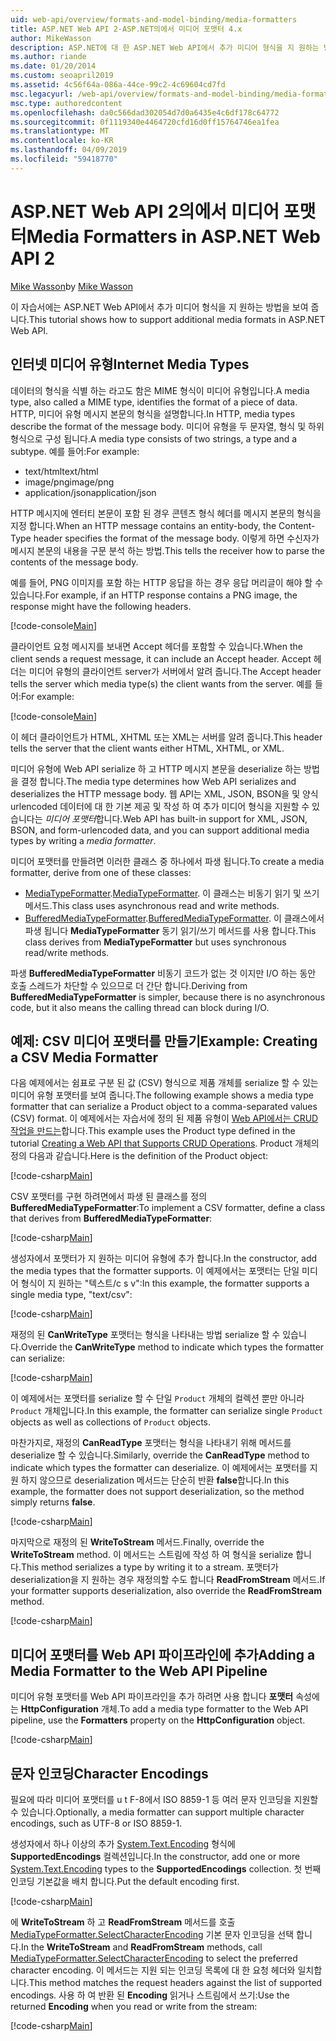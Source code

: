```yaml
---
uid: web-api/overview/formats-and-model-binding/media-formatters
title: ASP.NET Web API 2-ASP.NET의에서 미디어 포맷터 4.x
author: MikeWasson
description: ASP.NET에 대 한 ASP.NET Web API에서 추가 미디어 형식을 지 원하는 방법을 보여 줍니다 4.x 합니다.
ms.author: riande
ms.date: 01/20/2014
ms.custom: seoapril2019
ms.assetid: 4c56f64a-086a-44ce-99c2-4c69604cd7fd
msc.legacyurl: /web-api/overview/formats-and-model-binding/media-formatters
msc.type: authoredcontent
ms.openlocfilehash: da0c566dad302054d7d0a6435e4c6df178c64772
ms.sourcegitcommit: 0f1119340e4464720cfd16d0ff15764746ea1fea
ms.translationtype: MT
ms.contentlocale: ko-KR
ms.lasthandoff: 04/09/2019
ms.locfileid: "59418770"
---
```

# <a name="media-formatters-in-aspnet-web-api-2"></a><span data-ttu-id="b1d39-103">ASP.NET Web API 2의에서 미디어 포맷터</span><span class="sxs-lookup"><span data-stu-id="b1d39-103">Media Formatters in ASP.NET Web API 2</span></span>

<span data-ttu-id="b1d39-104">[Mike Wasson](https://github.com/MikeWasson)</span><span class="sxs-lookup"><span data-stu-id="b1d39-104">by [Mike Wasson](https://github.com/MikeWasson)</span></span>

<span data-ttu-id="b1d39-105">이 자습서에는 ASP.NET Web API에서 추가 미디어 형식을 지 원하는 방법을 보여 줍니다.</span><span class="sxs-lookup"><span data-stu-id="b1d39-105">This tutorial shows how to support additional media formats in ASP.NET Web API.</span></span>

## <a name="internet-media-types"></a><span data-ttu-id="b1d39-106">인터넷 미디어 유형</span><span class="sxs-lookup"><span data-stu-id="b1d39-106">Internet Media Types</span></span>

<span data-ttu-id="b1d39-107">데이터의 형식을 식별 하는 라고도 함은 MIME 형식이 미디어 유형입니다.</span><span class="sxs-lookup"><span data-stu-id="b1d39-107">A media type, also called a MIME type, identifies the format of a piece of data.</span></span> <span data-ttu-id="b1d39-108">HTTP, 미디어 유형 메시지 본문의 형식을 설명합니다.</span><span class="sxs-lookup"><span data-stu-id="b1d39-108">In HTTP, media types describe the format of the message body.</span></span> <span data-ttu-id="b1d39-109">미디어 유형을 두 문자열, 형식 및 하위 형식으로 구성 됩니다.</span><span class="sxs-lookup"><span data-stu-id="b1d39-109">A media type consists of two strings, a type and a subtype.</span></span> <span data-ttu-id="b1d39-110">예를 들어:</span><span class="sxs-lookup"><span data-stu-id="b1d39-110">For example:</span></span>

- <span data-ttu-id="b1d39-111">text/html</span><span class="sxs-lookup"><span data-stu-id="b1d39-111">text/html</span></span>
- <span data-ttu-id="b1d39-112">image/png</span><span class="sxs-lookup"><span data-stu-id="b1d39-112">image/png</span></span>
- <span data-ttu-id="b1d39-113">application/json</span><span class="sxs-lookup"><span data-stu-id="b1d39-113">application/json</span></span>

<span data-ttu-id="b1d39-114">HTTP 메시지에 엔터티 본문이 포함 된 경우 콘텐츠 형식 헤더를 메시지 본문의 형식을 지정 합니다.</span><span class="sxs-lookup"><span data-stu-id="b1d39-114">When an HTTP message contains an entity-body, the Content-Type header specifies the format of the message body.</span></span> <span data-ttu-id="b1d39-115">이렇게 하면 수신자가 메시지 본문의 내용을 구문 분석 하는 방법.</span><span class="sxs-lookup"><span data-stu-id="b1d39-115">This tells the receiver how to parse the contents of the message body.</span></span>

<span data-ttu-id="b1d39-116">예를 들어, PNG 이미지를 포함 하는 HTTP 응답을 하는 경우 응답 머리글이 해야 할 수 있습니다.</span><span class="sxs-lookup"><span data-stu-id="b1d39-116">For example, if an HTTP response contains a PNG image, the response might have the following headers.</span></span>

[!code-console[Main](media-formatters/samples/sample1.cmd)]

<span data-ttu-id="b1d39-117">클라이언트 요청 메시지를 보내면 Accept 헤더를 포함할 수 있습니다.</span><span class="sxs-lookup"><span data-stu-id="b1d39-117">When the client sends a request message, it can include an Accept header.</span></span> <span data-ttu-id="b1d39-118">Accept 헤더는 미디어 유형의 클라이언트 server가 서버에서 알려 줍니다.</span><span class="sxs-lookup"><span data-stu-id="b1d39-118">The Accept header tells the server which media type(s) the client wants from the server.</span></span> <span data-ttu-id="b1d39-119">예를 들어:</span><span class="sxs-lookup"><span data-stu-id="b1d39-119">For example:</span></span>

[!code-console[Main](media-formatters/samples/sample2.cmd)]

<span data-ttu-id="b1d39-120">이 헤더 클라이언트가 HTML, XHTML 또는 XML는 서버를 알려 줍니다.</span><span class="sxs-lookup"><span data-stu-id="b1d39-120">This header tells the server that the client wants either HTML, XHTML, or XML.</span></span>

<span data-ttu-id="b1d39-121">미디어 유형에 Web API serialize 하 고 HTTP 메시지 본문을 deserialize 하는 방법을 결정 합니다.</span><span class="sxs-lookup"><span data-stu-id="b1d39-121">The media type determines how Web API serializes and deserializes the HTTP message body.</span></span> <span data-ttu-id="b1d39-122">웹 API는 XML, JSON, BSON을 및 양식 urlencoded 데이터에 대 한 기본 제공 및 작성 하 여 추가 미디어 형식을 지원할 수 있습니다는 *미디어 포맷터*합니다.</span><span class="sxs-lookup"><span data-stu-id="b1d39-122">Web API has built-in support for XML, JSON, BSON, and form-urlencoded data, and you can support additional media types by writing a *media formatter*.</span></span>

<span data-ttu-id="b1d39-123">미디어 포맷터를 만들려면 이러한 클래스 중 하나에서 파생 됩니다.</span><span class="sxs-lookup"><span data-stu-id="b1d39-123">To create a media formatter, derive from one of these classes:</span></span>

- <span data-ttu-id="b1d39-124">[MediaTypeFormatter](https://msdn.microsoft.com/library/system.net.http.formatting.mediatypeformatter.aspx).</span><span class="sxs-lookup"><span data-stu-id="b1d39-124">[MediaTypeFormatter](https://msdn.microsoft.com/library/system.net.http.formatting.mediatypeformatter.aspx).</span></span> <span data-ttu-id="b1d39-125">이 클래스는 비동기 읽기 및 쓰기 메서드.</span><span class="sxs-lookup"><span data-stu-id="b1d39-125">This class uses asynchronous read and write methods.</span></span>
- <span data-ttu-id="b1d39-126">[BufferedMediaTypeFormatter](https://msdn.microsoft.com/library/system.net.http.formatting.bufferedmediatypeformatter.aspx).</span><span class="sxs-lookup"><span data-stu-id="b1d39-126">[BufferedMediaTypeFormatter](https://msdn.microsoft.com/library/system.net.http.formatting.bufferedmediatypeformatter.aspx).</span></span> <span data-ttu-id="b1d39-127">이 클래스에서 파생 됩니다 **MediaTypeFormatter** 동기 읽기/쓰기 메서드를 사용 합니다.</span><span class="sxs-lookup"><span data-stu-id="b1d39-127">This class derives from **MediaTypeFormatter** but uses synchronous read/write methods.</span></span>

<span data-ttu-id="b1d39-128">파생 **BufferedMediaTypeFormatter** 비동기 코드가 없는 것 이지만 I/O 하는 동안 호출 스레드가 차단할 수 있으므로 더 간단 합니다.</span><span class="sxs-lookup"><span data-stu-id="b1d39-128">Deriving from **BufferedMediaTypeFormatter** is simpler, because there is no asynchronous code, but it also means the calling thread can block during I/O.</span></span>

## <a name="example-creating-a-csv-media-formatter"></a><span data-ttu-id="b1d39-129">예제: CSV 미디어 포맷터를 만들기</span><span class="sxs-lookup"><span data-stu-id="b1d39-129">Example: Creating a CSV Media Formatter</span></span>

<span data-ttu-id="b1d39-130">다음 예제에서는 쉼표로 구분 된 값 (CSV) 형식으로 제품 개체를 serialize 할 수 있는 미디어 유형 포맷터를 보여 줍니다.</span><span class="sxs-lookup"><span data-stu-id="b1d39-130">The following example shows a media type formatter that can serialize a Product object to a comma-separated values (CSV) format.</span></span> <span data-ttu-id="b1d39-131">이 예제에서는 자습서에 정의 된 제품 유형이 [Web API에서는 CRUD 작업을 만드는](../older-versions/creating-a-web-api-that-supports-crud-operations.md)합니다.</span><span class="sxs-lookup"><span data-stu-id="b1d39-131">This example uses the Product type defined in the tutorial [Creating a Web API that Supports CRUD Operations](../older-versions/creating-a-web-api-that-supports-crud-operations.md).</span></span> <span data-ttu-id="b1d39-132">Product 개체의 정의 다음과 같습니다.</span><span class="sxs-lookup"><span data-stu-id="b1d39-132">Here is the definition of the Product object:</span></span>

[!code-csharp[Main](media-formatters/samples/sample3.cs)]

<span data-ttu-id="b1d39-133">CSV 포맷터를 구현 하려면에서 파생 된 클래스를 정의 **BufferedMediaTypeFormatter**:</span><span class="sxs-lookup"><span data-stu-id="b1d39-133">To implement a CSV formatter, define a class that derives from **BufferedMediaTypeFormatter**:</span></span>

[!code-csharp[Main](media-formatters/samples/sample4.cs)]

<span data-ttu-id="b1d39-134">생성자에서 포맷터가 지 원하는 미디어 유형에 추가 합니다.</span><span class="sxs-lookup"><span data-stu-id="b1d39-134">In the constructor, add the media types that the formatter supports.</span></span> <span data-ttu-id="b1d39-135">이 예제에서는 포맷터는 단일 미디어 형식이 지 원하는 &quot;텍스트/c s v&quot;:</span><span class="sxs-lookup"><span data-stu-id="b1d39-135">In this example, the formatter supports a single media type, &quot;text/csv&quot;:</span></span>

[!code-csharp[Main](media-formatters/samples/sample5.cs)]

<span data-ttu-id="b1d39-136">재정의 된 **CanWriteType** 포맷터는 형식을 나타내는 방법 serialize 할 수 있습니다.</span><span class="sxs-lookup"><span data-stu-id="b1d39-136">Override the **CanWriteType** method to indicate which types the formatter can serialize:</span></span>

[!code-csharp[Main](media-formatters/samples/sample6.cs)]

<span data-ttu-id="b1d39-137">이 예제에서는 포맷터를 serialize 할 수 단일 `Product` 개체의 컬렉션 뿐만 아니라 `Product` 개체입니다.</span><span class="sxs-lookup"><span data-stu-id="b1d39-137">In this example, the formatter can serialize single `Product` objects as well as collections of `Product` objects.</span></span>

<span data-ttu-id="b1d39-138">마찬가지로, 재정의 **CanReadType** 포맷터는 형식을 나타내기 위해 메서드를 deserialize 할 수 있습니다.</span><span class="sxs-lookup"><span data-stu-id="b1d39-138">Similarly, override the **CanReadType** method to indicate which types the formatter can deserialize.</span></span> <span data-ttu-id="b1d39-139">이 예제에서는 포맷터를 지원 하지 않으므로 deserialization 메서드는 단순히 반환 **false**합니다.</span><span class="sxs-lookup"><span data-stu-id="b1d39-139">In this example, the formatter does not support deserialization, so the method simply returns **false**.</span></span>

[!code-csharp[Main](media-formatters/samples/sample7.cs)]

<span data-ttu-id="b1d39-140">마지막으로 재정의 된 **WriteToStream** 메서드.</span><span class="sxs-lookup"><span data-stu-id="b1d39-140">Finally, override the **WriteToStream** method.</span></span> <span data-ttu-id="b1d39-141">이 메서드는 스트림에 작성 하 여 형식을 serialize 합니다.</span><span class="sxs-lookup"><span data-stu-id="b1d39-141">This method serializes a type by writing it to a stream.</span></span> <span data-ttu-id="b1d39-142">포맷터가 deserialization을 지 원하는 경우 재정의할 수도 합니다 **ReadFromStream** 메서드.</span><span class="sxs-lookup"><span data-stu-id="b1d39-142">If your formatter supports deserialization, also override the **ReadFromStream** method.</span></span>

[!code-csharp[Main](media-formatters/samples/sample8.cs)]

## <a name="adding-a-media-formatter-to-the-web-api-pipeline"></a><span data-ttu-id="b1d39-143">미디어 포맷터를 Web API 파이프라인에 추가</span><span class="sxs-lookup"><span data-stu-id="b1d39-143">Adding a Media Formatter to the Web API Pipeline</span></span>

<span data-ttu-id="b1d39-144">미디어 유형 포맷터를 Web API 파이프라인을 추가 하려면 사용 합니다 **포맷터** 속성에는 **HttpConfiguration** 개체.</span><span class="sxs-lookup"><span data-stu-id="b1d39-144">To add a media type formatter to the Web API pipeline, use the **Formatters** property on the **HttpConfiguration** object.</span></span>

[!code-csharp[Main](media-formatters/samples/sample9.cs)]

## <a name="character-encodings"></a><span data-ttu-id="b1d39-145">문자 인코딩</span><span class="sxs-lookup"><span data-stu-id="b1d39-145">Character Encodings</span></span>

<span data-ttu-id="b1d39-146">필요에 따라 미디어 포맷터를 u t F-8에서 ISO 8859-1 등 여러 문자 인코딩을 지원할 수 있습니다.</span><span class="sxs-lookup"><span data-stu-id="b1d39-146">Optionally, a media formatter can support multiple character encodings, such as UTF-8 or ISO 8859-1.</span></span>

<span data-ttu-id="b1d39-147">생성자에서 하나 이상의 추가 [System.Text.Encoding](https://msdn.microsoft.com/library/system.text.encoding.aspx) 형식에 **SupportedEncodings** 컬렉션입니다.</span><span class="sxs-lookup"><span data-stu-id="b1d39-147">In the constructor, add one or more [System.Text.Encoding](https://msdn.microsoft.com/library/system.text.encoding.aspx) types to the **SupportedEncodings** collection.</span></span> <span data-ttu-id="b1d39-148">첫 번째 인코딩 기본값을 배치 합니다.</span><span class="sxs-lookup"><span data-stu-id="b1d39-148">Put the default encoding first.</span></span>

[!code-csharp[Main](media-formatters/samples/sample10.cs?highlight=6-7)]

<span data-ttu-id="b1d39-149">에 **WriteToStream** 하 고 **ReadFromStream** 메서드를 호출 [MediaTypeFormatter.SelectCharacterEncoding](https://msdn.microsoft.com/library/hh969054.aspx) 기본 문자 인코딩을 선택 합니다.</span><span class="sxs-lookup"><span data-stu-id="b1d39-149">In the **WriteToStream** and **ReadFromStream** methods, call [MediaTypeFormatter.SelectCharacterEncoding](https://msdn.microsoft.com/library/hh969054.aspx) to select the preferred character encoding.</span></span> <span data-ttu-id="b1d39-150">이 메서드는 지원 되는 인코딩 목록에 대 한 요청 헤더와 일치합니다.</span><span class="sxs-lookup"><span data-stu-id="b1d39-150">This method matches the request headers against the list of supported encodings.</span></span> <span data-ttu-id="b1d39-151">사용 하 여 반환 된 **Encoding** 읽거나 스트림에서 쓰기:</span><span class="sxs-lookup"><span data-stu-id="b1d39-151">Use the returned **Encoding** when you read or write from the stream:</span></span>

[!code-csharp[Main](media-formatters/samples/sample11.cs?highlight=3,5)]
